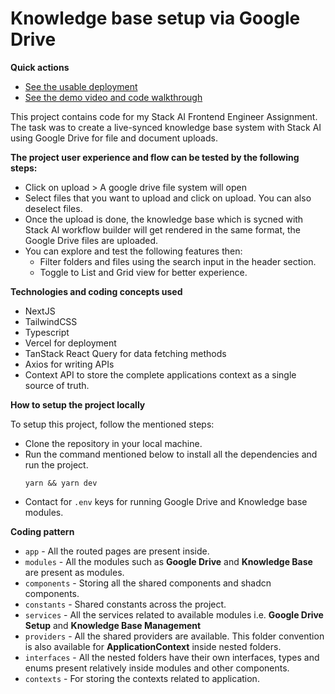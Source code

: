 # Knowledge base setup via Google Drive

**Quick actions**

- [See the usable deployment](https://stack-ai-file-system-assignment.vercel.app/)
- [See the demo video and code walkthrough]()

This project contains code for my Stack AI Frontend Engineer Assignment. The task was to create a live-synced knowledge base system with Stack AI using Google Drive for file and document uploads.

**The project user experience and flow can be tested by the following steps:**

- Click on upload > A google drive file system will open
- Select files that you want to upload and click on upload. You can also deselect files.
- Once the upload is done, the knowledge base which is sycned with Stack AI workflow builder will get rendered in the same format, the Google Drive files are uploaded.
- You can explore and test the following features then:
  - Filter folders and files using the search input in the header section.
  - Toggle to List and Grid view for better experience.

**Technologies and coding concepts used**

- NextJS
- TailwindCSS
- Typescript
- Vercel for deployment
- TanStack React Query for data fetching methods
- Axios for writing APIs
- Context API to store the complete applications context as a single source of truth.

**How to setup the project locally**

To setup this project, follow the mentioned steps:

- Clone the repository in your local machine.
- Run the command mentioned below to install all the dependencies and run the project.
  ```
  yarn && yarn dev
  ```
- Contact for `.env` keys for running Google Drive and Knowledge base modules.

**Coding pattern**

- `app` - All the routed pages are present inside.
- `modules` - All the modules such as **Google Drive** and **Knowledge Base** are present as modules.
- `components` - Storing all the shared components and shadcn components.
- `constants` - Shared constants across the project.
- `services` - All the services related to available modules i.e. **Google Drive Setup** and **Knowledge Base Management**
- `providers` - All the shared providers are available. This folder convention is also available for **ApplicationContext** inside nested folders.
- `interfaces` - All the nested folders have their own interfaces, types and enums present relatively inside modules and other components.
- `contexts` - For storing the contexts related to application.
